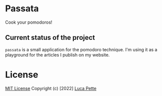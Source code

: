 # Passata

Cook your pomodoros!

## Current status of the project

`passata` is a small application for the pomodoro technique. I'm using it as a
playground for the articles I publish on my website.

# License

[MIT License](/LICENSE) Copyright (c) [2022] [Luca Pette](http://lucapette.me)
